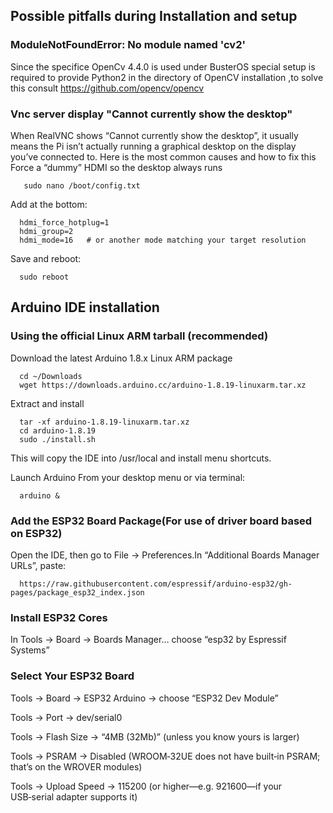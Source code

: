 ## Possible pitfalls during Installation and setup
### ModuleNotFoundError: No module named 'cv2'
Since the specifice OpenCv 4.4.0 is used under BusterOS special setup is required to provide Python2 in the directory of OpenCV installation ,to solve this consult https://github.com/opencv/opencv
### Vnc server display "Cannot currently show the desktop"
When RealVNC shows “Cannot currently show the desktop”, it usually means the Pi isn’t actually running a graphical desktop on the display you’ve connected to. Here is the most common causes and how to fix this
Force a “dummy” HDMI so the desktop always runs
      
       sudo nano /boot/config.txt
Add at the bottom:
      
      hdmi_force_hotplug=1
      hdmi_group=2
      hdmi_mode=16   # or another mode matching your target resolution
Save and reboot:
      
      sudo reboot
## Arduino IDE installation 
### Using the official Linux ARM tarball (recommended)
Download the latest Arduino 1.8.x Linux ARM package

      cd ~/Downloads
      wget https://downloads.arduino.cc/arduino-1.8.19-linuxarm.tar.xz
Extract and install

      tar -xf arduino-1.8.19-linuxarm.tar.xz
      cd arduino-1.8.19
      sudo ./install.sh
This will copy the IDE into /usr/local and install menu shortcuts.

Launch Arduino
From your desktop menu or via terminal:

      arduino &

### Add the ESP32 Board Package(For use of driver board based on ESP32)
Open the IDE, then go to File → Preferences.In “Additional Boards Manager URLs”, paste:

      https://raw.githubusercontent.com/espressif/arduino-esp32/gh-pages/package_esp32_index.json

###  Install ESP32 Cores
In Tools → Board → Boards Manager… choose  “esp32 by Espressif Systems”

### Select Your ESP32 Board
Tools → Board → ESP32 Arduino → choose “ESP32 Dev Module”

Tools → Port → dev/serial0

Tools → Flash Size → “4MB (32Mb)” (unless you know yours is larger)

Tools → PSRAM → Disabled (WROOM‑32UE does not have built‑in PSRAM; that’s on the WROVER modules)

Tools → Upload Speed → 115200 (or higher—e.g. 921600—if your USB‑serial adapter supports it)


